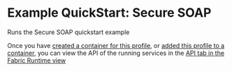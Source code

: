 # Example QuickStart: Secure SOAP

Runs the Secure SOAP quickstart example

<div ng-init="profile = 'example-quickstarts-secure.soap'">
<p>
Once you have <a href="#/fabric/containers/createContainer?profileIds={{profile}}">created a container for this profile</a>, or <a href="#/fabric/assignProfile?vid={{versionId}}&amp;pid={{profile}}">added this profile to a container</a>, you can view the API of the running services in the <a href="#/fabric/api">API tab in the Fabric Runtime view</a>
</p>
</div>